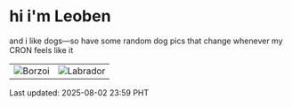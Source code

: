 # hi i'm Leoben

and i like dogs—so have some random dog pics that change whenever my CRON feels like it

|  |  |
|--------|----------|
| ![Borzoi](https://random-dog-vercel.vercel.app/api/random-borzoi?v=1754150349) | ![Labrador](https://random-dog-vercel.vercel.app/api/random-labrador?v=1754150349) |

Last updated: 2025-08-02 23:59 PHT
